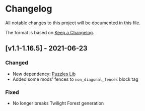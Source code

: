 # Changelog
All notable changes to this project will be documented in this file.

The format is based on [Keep a Changelog].

## [v1.1-1.16.5] - 2021-06-23
### Changed
- New dependency: [Puzzles Lib]
- Added some mods' fences to `non_diagonal_fences` block tag
### Fixed
- No longer breaks Twilight Forest generation

[Keep a Changelog]: https://keepachangelog.com/en/1.0.0/
[Puzzles Lib]: https://www.curseforge.com/minecraft/mc-mods/puzzles-lib